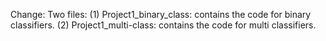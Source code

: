 Change:
Two files:
(1) Project1_binary_class: contains the code for binary classifiers.
(2) Project1_multi-class: contains the code for multi classifiers.


